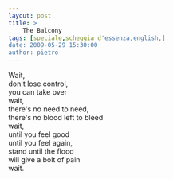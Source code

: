 ```yaml
---
layout: post
title: >
    The Balcony
tags: [speciale,scheggia d'essenza,english,]
date: 2009-05-29 15:30:00
author: pietro
---
```

Wait,<br/>don't lose control,<br/>you can take over<br/>wait,<br/>there's no need to need,<br/>there's no blood left to bleed<br/>wait,<br/>until you feel good<br/>until you feel again,<br/>stand until the flood<br/>will give a bolt of pain<br/>wait.
